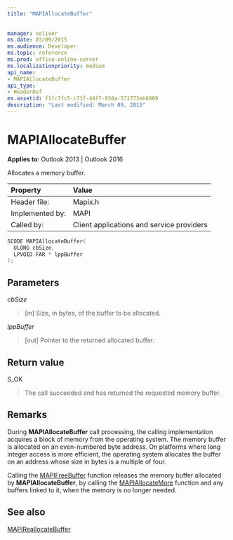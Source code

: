 ```yaml
---
title: "MAPIAllocateBuffer"
 
 
manager: soliver
ms.date: 03/09/2015
ms.audience: Developer
ms.topic: reference
ms.prod: office-online-server
ms.localizationpriority: medium
api_name:
- MAPIAllocateBuffer
api_type:
- HeaderDef
ms.assetid: f1fc7fc5-c71f-44f7-930a-571773eb6809
description: "Last modified: March 09, 2015"
---
```


# MAPIAllocateBuffer

  
  
**Applies to**: Outlook 2013 | Outlook 2016 
  
Allocates a memory buffer. 
  
|Property|Value|
|:-----|:-----|
|Header file:  <br/> |Mapix.h  <br/> |
|Implemented by:  <br/> |MAPI  <br/> |
|Called by:  <br/> |Client applications and service providers  <br/> |
   
```cpp
SCODE MAPIAllocateBuffer(
  ULONG cbSize,
  LPVOID FAR * lppBuffer
);
```

## Parameters

 _cbSize_
  
> [in] Size, in bytes, of the buffer to be allocated. 
    
 _lppBuffer_
  
> [out] Pointer to the returned allocated buffer.
    
## Return value

S_OK 
  
> The call succeeded and has returned the requested memory buffer.
    
## Remarks

During **MAPIAllocateBuffer** call processing, the calling implementation acquires a block of memory from the operating system. The memory buffer is allocated on an even-numbered byte address. On platforms where long integer access is more efficient, the operating system allocates the buffer on an address whose size in bytes is a multiple of four. 
  
Calling the [MAPIFreeBuffer](mapifreebuffer.md) function releases the memory buffer allocated by **MAPIAllocateBuffer**, by calling the [MAPIAllocateMore](mapiallocatemore.md) function and any buffers linked to it, when the memory is no longer needed. 
  
## See also



[MAPIReallocateBuffer](mapireallocatebuffer.md)

